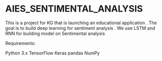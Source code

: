 # AIES_SENTIMENTAL_ANALYSIS

This is a project for  KG that is launching an educational application . The goal is to build deep learning for sentiment analysis . We use LSTM and RNN for building model on Sentimental analysis

Requirements:

Python 3.x
TensorFlow
Keras
pandas
NumPy
